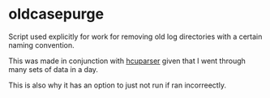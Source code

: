# oldcasepurge
Script used explicitly for work for removing old log directories with a certain naming convention.

This was made in conjunction with [hcuparser](https://github.com/ayasebun/hcuparser) given that I went through many sets of data in a day.

This is also why it has an option to just not run if ran incorreectly.
